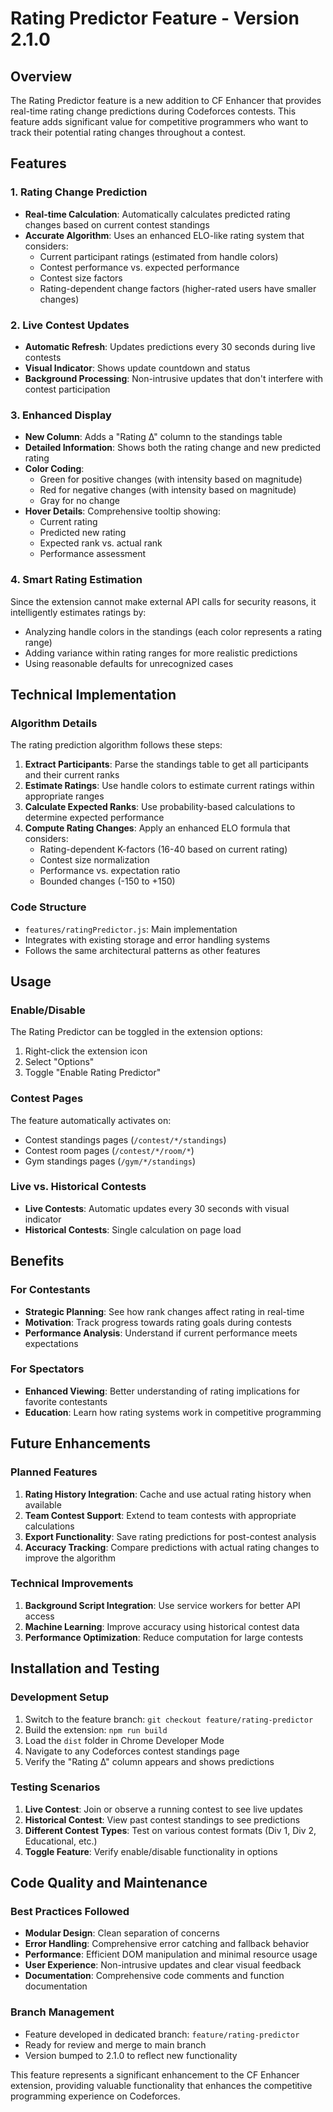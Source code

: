 # Rating Predictor Feature - Version 2.1.0

## Overview
The Rating Predictor feature is a new addition to CF Enhancer that provides real-time rating change predictions during Codeforces contests. This feature adds significant value for competitive programmers who want to track their potential rating changes throughout a contest.

## Features

### 1. Rating Change Prediction
- **Real-time Calculation**: Automatically calculates predicted rating changes based on current contest standings
- **Accurate Algorithm**: Uses an enhanced ELO-like rating system that considers:
  - Current participant ratings (estimated from handle colors)
  - Contest performance vs. expected performance
  - Contest size factors
  - Rating-dependent change factors (higher-rated users have smaller changes)

### 2. Live Contest Updates
- **Automatic Refresh**: Updates predictions every 30 seconds during live contests
- **Visual Indicator**: Shows update countdown and status
- **Background Processing**: Non-intrusive updates that don't interfere with contest participation

### 3. Enhanced Display
- **New Column**: Adds a "Rating Δ" column to the standings table
- **Detailed Information**: Shows both the rating change and new predicted rating
- **Color Coding**: 
  - Green for positive changes (with intensity based on magnitude)
  - Red for negative changes (with intensity based on magnitude)
  - Gray for no change
- **Hover Details**: Comprehensive tooltip showing:
  - Current rating
  - Predicted new rating
  - Expected rank vs. actual rank
  - Performance assessment

### 4. Smart Rating Estimation
Since the extension cannot make external API calls for security reasons, it intelligently estimates ratings by:
- Analyzing handle colors in the standings (each color represents a rating range)
- Adding variance within rating ranges for more realistic predictions
- Using reasonable defaults for unrecognized cases

## Technical Implementation

### Algorithm Details
The rating prediction algorithm follows these steps:

1. **Extract Participants**: Parse the standings table to get all participants and their current ranks
2. **Estimate Ratings**: Use handle colors to estimate current ratings within appropriate ranges
3. **Calculate Expected Ranks**: Use probability-based calculations to determine expected performance
4. **Compute Rating Changes**: Apply an enhanced ELO formula that considers:
   - Rating-dependent K-factors (16-40 based on current rating)
   - Contest size normalization
   - Performance vs. expectation ratio
   - Bounded changes (-150 to +150)

### Code Structure
- `features/ratingPredictor.js`: Main implementation
- Integrates with existing storage and error handling systems
- Follows the same architectural patterns as other features

## Usage

### Enable/Disable
The Rating Predictor can be toggled in the extension options:
1. Right-click the extension icon
2. Select "Options"
3. Toggle "Enable Rating Predictor"

### Contest Pages
The feature automatically activates on:
- Contest standings pages (`/contest/*/standings`)
- Contest room pages (`/contest/*/room/*`)
- Gym standings pages (`/gym/*/standings`)

### Live vs. Historical Contests
- **Live Contests**: Automatic updates every 30 seconds with visual indicator
- **Historical Contests**: Single calculation on page load

## Benefits

### For Contestants
- **Strategic Planning**: See how rank changes affect rating in real-time
- **Motivation**: Track progress towards rating goals during contests
- **Performance Analysis**: Understand if current performance meets expectations

### For Spectators
- **Enhanced Viewing**: Better understanding of rating implications for favorite contestants
- **Education**: Learn how rating systems work in competitive programming

## Future Enhancements

### Planned Features
1. **Rating History Integration**: Cache and use actual rating history when available
2. **Team Contest Support**: Extend to team contests with appropriate calculations
3. **Export Functionality**: Save rating predictions for post-contest analysis
4. **Accuracy Tracking**: Compare predictions with actual rating changes to improve the algorithm

### Technical Improvements
1. **Background Script Integration**: Use service workers for better API access
2. **Machine Learning**: Improve accuracy using historical contest data
3. **Performance Optimization**: Reduce computation for large contests

## Installation and Testing

### Development Setup
1. Switch to the feature branch: `git checkout feature/rating-predictor`
2. Build the extension: `npm run build`
3. Load the `dist` folder in Chrome Developer Mode
4. Navigate to any Codeforces contest standings page
5. Verify the "Rating Δ" column appears and shows predictions

### Testing Scenarios
1. **Live Contest**: Join or observe a running contest to see live updates
2. **Historical Contest**: View past contest standings to see predictions
3. **Different Contest Types**: Test on various contest formats (Div 1, Div 2, Educational, etc.)
4. **Toggle Feature**: Verify enable/disable functionality in options

## Code Quality and Maintenance

### Best Practices Followed
- **Modular Design**: Clean separation of concerns
- **Error Handling**: Comprehensive error catching and fallback behavior
- **Performance**: Efficient DOM manipulation and minimal resource usage
- **User Experience**: Non-intrusive updates and clear visual feedback
- **Documentation**: Comprehensive code comments and function documentation

### Branch Management
- Feature developed in dedicated branch: `feature/rating-predictor`
- Ready for review and merge to main branch
- Version bumped to 2.1.0 to reflect new functionality

This feature represents a significant enhancement to the CF Enhancer extension, providing valuable functionality that enhances the competitive programming experience on Codeforces.
